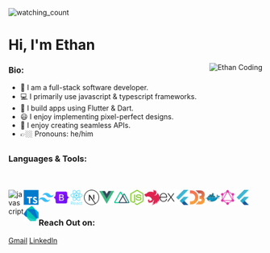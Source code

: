 
<img src="https://komarev.com/ghpvc/?username=1ethansempa&color=brightgreen" alt="watching_count" /></br>
# Hi, I'm Ethan
<img src="https://media.giphy.com/media/RbDKaczqWovIugyJmW/giphy.gif" alt="Ethan Coding" align="right">

### Bio:
- 🦾 I am a full-stack software developer.
- 💻 I primarily use javascript & typescript frameworks.
- 📱 I build apps using Flutter & Dart.
- 😃 I enjoy implementing pixel-perfect designs.
- 💙 I enjoy creating seamless APIs.
- 👉🏼 Pronouns: he/him

##
### Languages & Tools:
</br><br/>
<img src="https://raw.githubusercontent.com/jmnote/z-icons/master/svg/javascript.svg" width="30" align="left" alt="javascript" style="margin-top: 2px;">
<img src="https://raw.githubusercontent.com/devicons/devicon/master/icons/typescript/typescript-original.svg" width="30" align="left" alt="typescript" style="margin-top: 2px;"/>
<img src="https://raw.githubusercontent.com/devicons/devicon/master/icons/tailwindcss/tailwindcss-plain.svg" width="30" align="left" alt="tailwind" style="margin-top: 2px;"/>
<img src="https://raw.githubusercontent.com/devicons/devicon/master/icons/bootstrap/bootstrap-original.svg" width="30" align="left" alt="bootstrap" style="margin-top: 2px;">
<img src="https://raw.githubusercontent.com/devicons/devicon/master/icons/react/react-original-wordmark.svg" width="30" align="left" alt="react" style="margin-top: 2px;"/>
<img src="https://raw.githubusercontent.com/devicons/devicon/master/icons/nextjs/nextjs-line.svg" width="30" align="left" alt="nextjs" style="margin-top: 2px;"/>
<img src="https://github.com/devicons/devicon/blob/master/icons/vuejs/vuejs-original.svg" width="30" align="left" alt="vue" style="margin-top: 2px;"/>
<img src="https://github.com/devicons/devicon/blob/master/icons/nuxtjs/nuxtjs-original.svg" width="30" align="left" alt="nuxtjs" style="margin-top: 2px;"/>
<img src="https://raw.githubusercontent.com/devicons/devicon/master/icons/nodejs/nodejs-original.svg" width="30" align="left" alt="nodejs" style="margin-top: 2px;"/>
<img src="https://github.com/devicons/devicon/blob/master/icons/nestjs/nestjs-plain.svg" width="30" align="left" alt="nestjs" style="margin-top: 2px;"/>
<img src="https://github.com/devicons/devicon/blob/master/icons/express/express-original.svg" width="30" align="left" alt="expressjs" style="margin-top: 2px;"/>
<img src="https://github.com/devicons/devicon/blob/master/icons/flutter/flutter-original.svg" width="30" align="left" alt="flutter" style="margin-top: 2px;"/>
<img src="https://github.com/devicons/devicon/blob/master/icons/d3js/d3js-original.svg" width="30" align="left" alt="D3js" style="margin-top: 2px;"/>
<img src="https://github.com/devicons/devicon/blob/master/icons/docker/docker-original.svg" width="30" align="left" alt="Docker" style="margin-top: 2px;"/>
<img src="https://github.com/devicons/devicon/blob/master/icons/graphql/graphql-plain.svg" width="30" align="left" alt="Graphql" style="margin-top: 2px;"/>
<img src="https://github.com/devicons/devicon/blob/master/icons/flutter/flutter-original.svg" width="30" align="left" alt="Flutter" style="margin-top: 2px;"/>
<img src="https://github.com/devicons/devicon/blob/master/icons/dart/dart-original.svg" width="30" align="left" alt="Dart" style="margin-top: 2px;"/>
</br><br/>

### Reach Out on:
[Gmail](ethansempa@gmail.com) 
[LinkedIn](https://www.linkedin.com/in/ethan-sempa-a7a413196/) <br/>


<!-- <p><img align="left" src="https://github-readme-stats.vercel.app/api/top-langs?username=1ethansempa&show_icons=true&locale=en&layout=compact" /></p> -->
